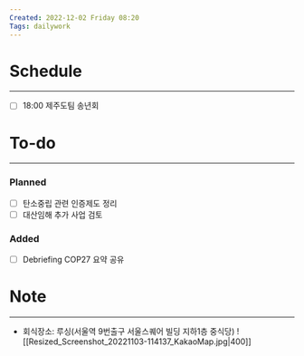 ```yaml
---
Created: 2022-12-02 Friday 08:20
Tags: dailywork
---
```


# Schedule
---
- [ ] 18:00 제주도팀 송년회


# To-do
---
### Planned
- [ ] 탄소중립 관련 인증제도 정리
- [ ] 대산임해 추가 사업 검토

### Added
- [ ] Debriefing COP27 요약 공유

# Note
---
- 회식장소: 루싱(서울역 9번출구 서울스퀘어 빌딩 지하1층 중식당)
![[Resized_Screenshot_20221103-114137_KakaoMap.jpg|400]]
